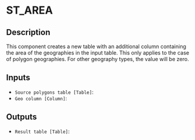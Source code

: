 
# ST_AREA
## Description

 This component creates a new table with an additional column containing the area
 of the geographies in the input table. This only applies to the case of polygon geographies.
 For other geography types, the value will be zero.
 
## Inputs
* `Source polygons table [Table]`: 
* `Geo column [Column]`: 

## Outputs
* `Result table [Table]`: 
